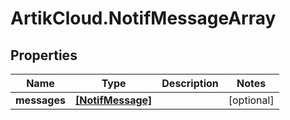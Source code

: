 # ArtikCloud.NotifMessageArray

## Properties
Name | Type | Description | Notes
------------ | ------------- | ------------- | -------------
**messages** | [**[NotifMessage]**](NotifMessage.md) |  | [optional] 


